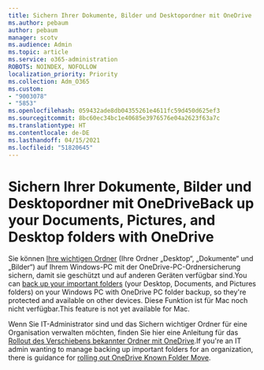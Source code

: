 ```yaml
---
title: Sichern Ihrer Dokumente, Bilder und Desktopordner mit OneDrive
ms.author: pebaum
author: pebaum
manager: scotv
ms.audience: Admin
ms.topic: article
ms.service: o365-administration
ROBOTS: NOINDEX, NOFOLLOW
localization_priority: Priority
ms.collection: Adm_O365
ms.custom:
- "9003078"
- "5853"
ms.openlocfilehash: 059432ade8db04355261e4611fc59d450d625ef3
ms.sourcegitcommit: 8bc60ec34bc1e40685e3976576e04a2623f63a7c
ms.translationtype: HT
ms.contentlocale: de-DE
ms.lasthandoff: 04/15/2021
ms.locfileid: "51820645"
---
```

# <a name="back-up-your-documents-pictures-and-desktop-folders-with-onedrive"></a><span data-ttu-id="d5f12-102">Sichern Ihrer Dokumente, Bilder und Desktopordner mit OneDrive</span><span class="sxs-lookup"><span data-stu-id="d5f12-102">Back up your Documents, Pictures, and Desktop folders with OneDrive</span></span>

<span data-ttu-id="d5f12-103">Sie können [Ihre wichtigen Ordner](https://support.office.com/article/d61a7930-a6fb-4b95-b28a-6552e77c3057) (Ihre Ordner „Desktop“, „Dokumente“ und „Bilder“) auf Ihrem Windows-PC mit der OneDrive-PC-Ordnersicherung sichern, damit sie geschützt und auf anderen Geräten verfügbar sind.</span><span class="sxs-lookup"><span data-stu-id="d5f12-103">You can [back up your important folders](https://support.office.com/article/d61a7930-a6fb-4b95-b28a-6552e77c3057)  (your Desktop, Documents, and Pictures folders) on your Windows PC with OneDrive PC folder backup, so they're protected and available on other devices.</span></span> <span data-ttu-id="d5f12-104">Diese Funktion ist für Mac noch nicht verfügbar.</span><span class="sxs-lookup"><span data-stu-id="d5f12-104">This feature is not yet available for Mac.</span></span>  

<span data-ttu-id="d5f12-105">Wenn Sie IT-Administrator sind und das Sichern wichtiger Ordner für eine Organisation verwalten möchten, finden Sie hier eine Anleitung für das [Rollout des Verschiebens bekannter Ordner mit OneDrive](https://docs.microsoft.com/onedrive/redirect-known-folders).</span><span class="sxs-lookup"><span data-stu-id="d5f12-105">If you're an IT admin wanting to manage backing up important folders for an organization, there is guidance for [rolling out OneDrive Known Folder Move](https://docs.microsoft.com/onedrive/redirect-known-folders).</span></span>
